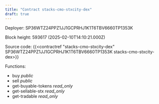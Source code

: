 ```yaml
---
title: "Contract stacks-cmo-stxcity-dex"
draft: true
---
```

Deployer: SP36WTZ24PPZ1JJ1GCPRHJ1K1T6TBV6660TP1353K


 



Block height: 593617 (2025-02-10T14:10:21.000Z)

Source code: {{<contractref "stacks-cmo-stxcity-dex" SP36WTZ24PPZ1JJ1GCPRHJ1K1T6TBV6660TP1353K stacks-cmo-stxcity-dex>}}

Functions:

* buy _public_
* sell _public_
* get-buyable-tokens _read_only_
* get-sellable-stx _read_only_
* get-tradable _read_only_
